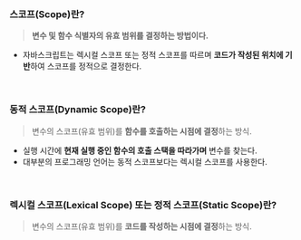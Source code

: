 ### 스코프(Scope)란?

> **변수 및 함수 식별자의 유효 범위를 결정하는 방법이다.**

- 자바스크립트는 렉시컬 스코프 또는 정적 스코프를 따르며 **코드가 작성된 위치에 기반**하여 스코프를 정적으로 결정한다.

<br/>

### 동적 스코프(Dynamic Scope)란?

> 변수의 스코프(유효 범위)를 **함수를 호출하는 시점에 결정**하는 방식.


- 실행 시간에 **현재 실행 중인 함수의 호출 스택을 따라가며** 변수를 찾는다.
- 대부분의 프로그래밍 언어는 동적 스코프보다는 렉시컬 스코프를 사용한다.

<br/>

### 렉시컬 스코프(Lexical Scope) 또는 정적 스코프(Static Scope)란?

> 변수의 스코프(유효 범위)를 **코드를 작성하는 시점에 결정**하는 방식.

<br/>
